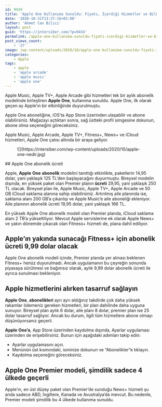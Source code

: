 ```yaml
---
id: 9434
title: 'Apple One Kullanıma Sunuldu: Fiyatı, İçerdiği Hizmetler ve Bilmeniz Gerekenler'
date: '2020-10-31T13:37:16+03:00'
author: 'Ahmet Can Bilici'
layout: post
guid: 'https://intersiber.com/?p=9434'
permalink: /apple-one-kullanima-sunuldu-fiyati-icerdigi-hizmetler-ve-bilmeniz-gerekenler/
post_views_count:
    - '27'
image: /wp-content/uploads/2020/10/apple-one-kullanima-sunuldu-fiyati-icerdigi-hizmetler-ve-bilmeniz-gerekenler.png
categories:
    - Apple
tags:
    - apple
    - 'apple arcade'
    - 'apple music'
    - 'apple one'
---
```


Apple Music, Apple TV+, Apple Arcade gibi hizmetleri tek bir aylık abonelik modelinde birleştiren **Apple** **One**, kullanıma sunuldu. Apple One, ilk olarak geçen ay Apple’ın bir etkinliğinde duyurulmuştu.

Apple One aboneliğine, iOS’ta App Store üzerinden ulaşabilir ve abone olabilirsiniz. Mağazayı açtıktan sonra, sağ üstteki profil simgesine dokunun, abone olma seçeneğini göreceksiniz.

Apple Music, Apple Arcade, Apple TV+, Fitness+, News+ ve iCloud hizmetleri, Apple One çatısı altında bir araya geliyor.

<figure class="wp-block-image size-large">![](https://intersiber.com/wp-content/uploads/2020/10/apple-one-nedir.jpg)</figure>## Apple One abonelik ücreti

Apple, **Apple** **One** **abonelik** modelini tanıttığı etkinlikte, paketlerin 14,95 dolar, yani yaklaşık 125 TL’den başlayacağını duyurmuştu. Bireysel modelin dışında, en yüksek paket olan Premier planın **ücreti** 29,95, yani yaklaşık 250 TL olacak. Bireysel plan ile, Apple Music, Apple TV+, Apple Arcade ve 50 GB iCloud saklama alanına sahip olabilirsiniz. Artırılmış aile planında ise, saklama alanı 200 GB’a çıkarılıp ve Apple Music’e aile aboneliği ekleniyor. Aile planının abonelik ücreti 19,95 dolar, yani yaklaşık 166 TL.

En yüksek Apple One abonelik modeli olan Premier planda, iCloud saklama alanı 2 TB’a yükseltiliyor. Mevcut Apple servislerine ek olarak Apple News+ ve yakın dönemde çıkacak olan Fitness+ hizmeti de, plana dahil ediliyor.

## Apple’ın yakında sunacağı Fitness+ için abonelik ücreti 9,99 dolar olacak

Apple One abonelik modeli içinde, Premier planda yer alması beklenen Fitness+ henüz duyurulmadı. Ancak uygulamanın bu çeyreğin sonunda piyasaya sürülmesi ve bağımsız olarak, aylık 9,99 dolar abonelik ücreti ile ayrıca sunulması bekleniyor.

## Apple hizmetlerini alırken tasarruf sağlayın

**Apple** **One**, **abonelikleri** ayrı ayrı aldığınız takdirde çok daha yüksek rakamlar ödemeniz gereken hizmetleri, bir plan dahilinde daha uyguna sunuyor. Bireysel plan aylık 6 dolar, aile planı 8 dolar, premier plan ise 25 dolar tasarruf sağlıyor. Ancak bu durum, ilgili tüm hizmetlere abone olmayı düşünüyorsanız geçerli.

**Apple** **One’a**, App Store üzerinden kaydolma dışında, Ayarlar uygulaması üzerinden de erişebilirsiniz. Bunun için aşağıdaki adımları takip edin:

- Ayarlar uygulamasını açın.
- Menünün üst kısmındaki, isminize dokunun ve “Abonelikler”e tıklayın.
- Kaydolma seçeneğini göreceksiniz.

## Apple One Premier modeli, şimdilik sadece 4 ülkede geçerli

Apple’ın, en üst düzey paket olan Premier’de sunduğu News+ hizmeti şu anda sadece ABD, İngiltere, Kanada ve Avustralya’da mevcut. Bu nedenle, Premier modeli şimdilik bu 4 ülkede kullanıma sunuldu.
